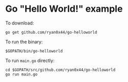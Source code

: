 # Go "Hello World!" example

To download:

```
go get github.com/ryan0x44/go-helloworld
```

To run the binary:

```
$GOPATH/bin/go-helloworld
```

To run `main.go` directly:

```
cd $GOPATH/src/github.com/ryan0x44/go-helloworld
go run main.go
```

